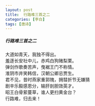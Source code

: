 ```yaml
---
layout: post
title:  行路难三首之二
categories: [李白]
tags: [唐诗]
---
```


##### 行路难三首之二

大道如青天，我独不得出。	<br>
羞逐长安社中儿，赤鸡白狗赌梨栗。	<br>
弹剑作歌奏苦声，曳裾王门不称情。	<br>
淮阴市井笑韩信，汉朝公卿忌贾生。	<br>
君不见，昔时燕家重郭隗，拥彗折节无嫌猜	<br>
剧辛乐毅感恩分，输肝剖胆效英才。	<br>
昭王白骨萦蔓草，谁人更扫黄金台？	<br>
行路难，归去来！	<br>










































